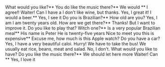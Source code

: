 What would you like?**
You do like the music there?**
We would **
I agree!!
Waiter! Can I have a 
I don't like wine, but thanks.
Yes, I great it!
I would  a beer.**
Yes, I see it
Do you is Brazilian?**
How old are you?
Yes, I am
I am twenty years old.
How are we get there?**
Thanks! But I want to improve it.
Do you like to play that?
Witch one?**
Is a very popular Brazilian meal**
His name is Peter
He is twenty-five years
Nice to meet you
this is expensive**
Excuse me, how much is this Apple watch?
Do you have a car?
Yes, I have a very beautiful caloi.
Hurry! We have to take the bus!
We usually eat rice, beans, meat and salad.
No, I don't.
What would you like  to have?
Do you like the music there?**
We should let here  more 
Waiter! Can **
Yes, I love it


